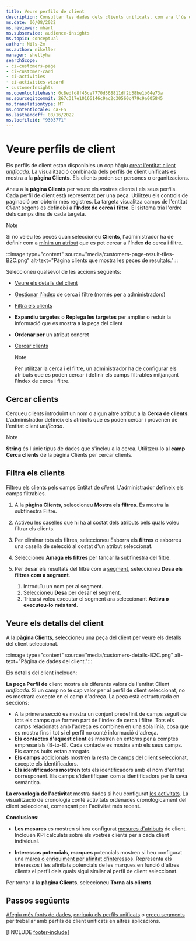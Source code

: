 ```yaml
---
title: Veure perfils de client
description: Consultar les dades dels clients unificats, com ara l'ús de la cerca i el filtre
ms.date: 06/08/2022
ms.reviewer: mhart
ms.subservice: audience-insights
ms.topic: conceptual
author: Nils-2m
ms.author: nikeller
manager: shellyha
searchScope:
- ci-customers-page
- ci-customer-card
- ci-activities
- ci-activities-wizard
- customerInsights
ms.openlocfilehash: 0c8edfd8f45ce7770d568811df2b38be1b04e73a
ms.sourcegitcommit: 267c317e10166146c9ac2c30560c479c9a005845
ms.translationtype: MT
ms.contentlocale: ca-ES
ms.lasthandoff: 08/16/2022
ms.locfileid: "9303771"
---
```

# <a name="view-customer-profiles"></a>Veure perfils de client

Els perfils de client estan disponibles un cop hàgiu [creat l'entitat client *unificada*](data-unification.md). La visualització combinada dels perfils de client unificats es mostra a la **pàgina Clients**. Els clients poden ser persones o organitzacions.

Aneu a la **pàgina Clients** per veure els vostres clients i els seus perfils. Cada perfil de client està representat per una peça. Utilitzeu els controls de paginació per obtenir més registres. La targeta visualitza camps de l'entitat *Client* segons es defineixi a l'**Índex de cerca i filtre**. El sistema tria l'ordre dels camps dins de cada targeta.

> [!NOTE]
> Si no veieu les peces quan seleccioneu **Clients**, l'administrador ha de definir com a [mínim un atribut](search-filter-index.md) que es pot cercar a l'índex **de** cerca i filtre.

:::image type="content" source="media/customers-page-result-tiles-B2C.png" alt-text="Pàgina clients que mostra les peces de resultats.":::

Seleccioneu qualsevol de les accions següents:
- [Veure els detalls del client](#view-customer-details)
- [Gestionar l'índex](search-filter-index.md) de cerca i filtre (només per a administradors)
- [Filtra els clients](#filter-customers)
- **Expandiu targetes** o **Replega les targetes** per ampliar o reduir la informació que es mostra a la peça del client
- **Ordenar per** un atribut concret
- [Cercar clients](#search-for-customers)

  > [!NOTE]
  > Per utilitzar la cerca i el filtre, un administrador ha de configurar els atributs que es poden cercar i definir els camps filtrables mitjançant l'índex de cerca i filtre.

## <a name="search-for-customers"></a>Cercar clients

Cerqueu clients introduint un nom o algun altre atribut a la **Cerca de clients**. L'administrador defineix els atributs que es poden cercar i provenen de l'entitat client *unificada*.

> [!NOTE]
> **String** és l'únic tipus de dades que s'inclou a la cerca. Utilitzeu-lo al **camp Cerca clients** de la pàgina Clients per cercar clients.

## <a name="filter-customers"></a>Filtra els clients

Filtreu els clients pels camps Entitat de *client*. L'administrador defineix els camps filtrables.

1. A la **pàgina Clients**, seleccioneu **Mostra els filtres**. Es mostra la subfinestra Filtre.

1. Activeu les caselles que hi ha al costat dels atributs pels quals voleu filtrar els clients.

1. Per eliminar tots els filtres, seleccioneu Esborra els **filtres** o esborreu una casella de selecció al costat d'un atribut seleccionat.

1. Seleccioneu **Amaga els filtres** per tancar la subfinestra del filtre.

1. Per desar els resultats del filtre com a [segment](segments.md), seleccioneu **Desa els filtres com a segment**.
   1. Introduïu un nom per al segment.
   1. Seleccioneu **Desa** per desar el segment.
   1. Trieu si voleu executar el segment ara seleccionant **Activa o executeu-lo** **més tard**.

## <a name="view-customer-details"></a>Veure els detalls del client

A la **pàgina Clients**, seleccioneu una peça del client per veure els detalls del client seleccionat.

:::image type="content" source="media/customers-details-B2C.png" alt-text="Pàgina de dades del client.":::

Els detalls del client inclouen:

**La peça Perfil de** client mostra els diferents valors de l'entitat Client *unificada*. Si un camp no té cap valor per al perfil de client seleccionat, no es mostrarà excepte en el camp d'adreça. La peça està estructurada en seccions:

- A la primera secció es mostra un conjunt predefinit de camps seguit de tots els camps que formen part de l'índex de cerca i filtre. Tots els camps relacionats amb l'adreça es combinen en una sola línia, cosa que es mostra fins i tot si el perfil no conté informació d'adreça.
- **Els contactes d'aquest client** es mostren en entorns per a comptes empresarials (B-to-B). Cada contacte es mostra amb els seus camps. Els camps buits estan amagats.
- **Els camps** addicionals mostren la resta de camps del client seleccionat, excepte els identificadors.
- **Els identificadors mostren** tots els identificadors amb el nom d'entitat corresponent. Els camps s'identifiquen com a identificadors per la seva semàntica.

**La cronologia de l'activitat** mostra dades si heu configurat [les activitats](activities.md). La visualització de cronologia conté activitats ordenades cronològicament del client seleccionat, començant per l'activitat més recent.

**Conclusions**:

- **Les mesures** es mostren si heu configurat [mesures d'atributs](measures.md) de client. Inclouen KPI calculats sobre els vostres clients per a cada client individual.

- **Interessos potencials, marques** potencials mostren si heu configurat una [marca o enriquiment per afinitat d'interessos](enrichment-microsoft.md). Representa els interessos i les afinitats potencials de les marques en funció d'altres clients el perfil dels quals sigui similar al perfil de client seleccionat.

Per tornar a la **pàgina Clients**, seleccioneu **Torna als clients**.

## <a name="next-steps"></a>Passos següents

[Afegiu més fonts de dades](data-sources.md), [enriquiu els perfils unificats](enrichment-hub.md) o [creeu segments](segments.md) per treballar amb perfils de client unificats en altres aplicacions.

[!INCLUDE [footer-include](includes/footer-banner.md)]
